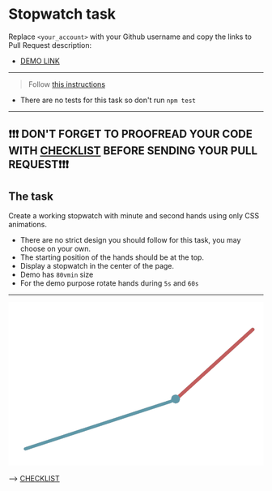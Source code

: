 # Stopwatch task

Replace `<your_account>` with your Github username and copy the links to Pull Request description:

- [DEMO LINK](https://pzwolenik.github.io/layout_stop-watch/)

---

> Follow [this instructions](https://github.com/mate-academy/layout_task-guideline#how-to-solve-the-layout-tasks-on-github)

- There are no tests for this task so don't run `npm test`

---

## ❗️❗️❗️ DON'T FORGET TO PROOFREAD YOUR CODE WITH [CHECKLIST](https://github.com/mate-academy/layout_stop-watch/blob/master/checklist.md) BEFORE SENDING YOUR PULL REQUEST❗️❗️❗️

## The task

Create a working stopwatch with minute and second hands using only CSS animations.

- There are no strict design you should follow for this task, you may choose on your own.
- The starting position of the hands should be at the top.
- Display a stopwatch in the center of the page.
- Demo has `80vmin` size
- For the demo purpose rotate hands during `5s` and `60s`

---

![demo](stopwatch.png)

--> [CHECKLIST](https://github.com/mate-academy/layout_stop-watch/blob/master/checklist.md)
